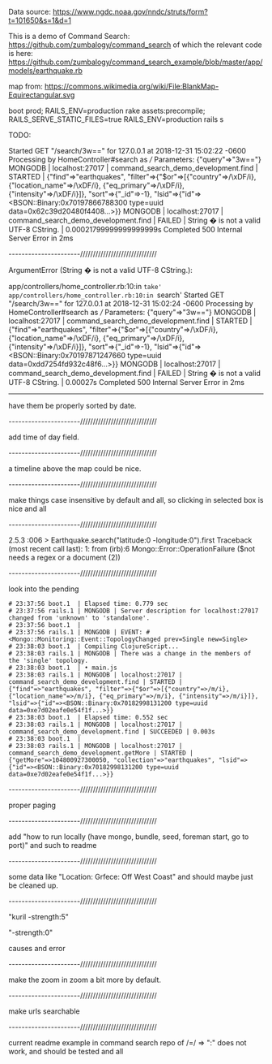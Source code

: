 Data source: https://www.ngdc.noaa.gov/nndc/struts/form?t=101650&s=1&d=1

This is a demo of Command Search: https://github.com/zumbalogy/command_search
of which the relevant code is here: https://github.com/zumbalogy/command_search_example/blob/master/app/models/earthquake.rb

map from: https://commons.wikimedia.org/wiki/File:BlankMap-Equirectangular.svg

boot prod; RAILS_ENV=production rake assets:precompile; RAILS_SERVE_STATIC_FILES=true RAILS_ENV=production rails s


TODO:

Started GET "/search/3w==" for 127.0.0.1 at 2018-12-31 15:02:22 -0600
Processing by HomeController#search as */*
  Parameters: {"query"=>"3w=="}
MONGODB | localhost:27017 | command_search_demo_development.find | STARTED | {"find"=>"earthquakes", "filter"=>{"$or"=>[{"country"=>/\xDF/i}, {"location_name"=>/\xDF/i}, {"eq_primary"=>/\xDF/i}, {"intensity"=>/\xDF/i}]}, "sort"=>{"_id"=>-1}, "lsid"=>{"id"=><BSON::Binary:0x70197866788300 type=uuid data=0x62c39d20480f4408...>}}
MONGODB | localhost:27017 | command_search_demo_development.find | FAILED | String � is not a valid UTF-8 CString. | 0.00021799999999999999s
Completed 500 Internal Server Error in 2ms

----------------------//////////////////////////////

ArgumentError (String � is not a valid UTF-8 CString.):

app/controllers/home_controller.rb:10:in `take'
app/controllers/home_controller.rb:10:in `search'
Started GET "/search/3w==" for 127.0.0.1 at 2018-12-31 15:02:24 -0600
Processing by HomeController#search as */*
  Parameters: {"query"=>"3w=="}
MONGODB | localhost:27017 | command_search_demo_development.find | STARTED | {"find"=>"earthquakes", "filter"=>{"$or"=>[{"country"=>/\xDF/i}, {"location_name"=>/\xDF/i}, {"eq_primary"=>/\xDF/i}, {"intensity"=>/\xDF/i}]}, "sort"=>{"_id"=>-1}, "lsid"=>{"id"=><BSON::Binary:0x70197871247660 type=uuid data=0xdd7254fd932c48f6...>}}
MONGODB | localhost:27017 | command_search_demo_development.find | FAILED | String � is not a valid UTF-8 CString. | 0.00027s
Completed 500 Internal Server Error in 2ms

------------------------

have them be properly sorted by date.

----------------------//////////////////////////////

add time of day field.

----------------------//////////////////////////////

a timeline above the map could be nice.

----------------------//////////////////////////////

make things case insensitive by default and all, so clicking in selected box is nice and all

----------------------//////////////////////////////

2.5.3 :006 > Earthquake.search("latitude:0 -longitude:0").first
Traceback (most recent call last):
        1: from (irb):6
Mongo::Error::OperationFailure ($not needs a regex or a document (2))

----------------------//////////////////////////////

look into the pending
```
# 23:37:56 boot.1  | Elapsed time: 0.779 sec
# 23:37:56 rails.1 | MONGODB | Server description for localhost:27017 changed from 'unknown' to 'standalone'.
# 23:37:56 boot.1  |
# 23:37:56 rails.1 | MONGODB | EVENT: #<Mongo::Monitoring::Event::TopologyChanged prev=Single new=Single>
# 23:38:03 boot.1  | Compiling ClojureScript...
# 23:38:03 rails.1 | MONGODB | There was a change in the members of the 'single' topology.
# 23:38:03 boot.1  | • main.js
# 23:38:03 rails.1 | MONGODB | localhost:27017 | command_search_demo_development.find | STARTED | {"find"=>"earthquakes", "filter"=>{"$or"=>[{"country"=>/m/i}, {"location_name"=>/m/i}, {"eq_primary"=>/m/i}, {"intensity"=>/m/i}]}, "lsid"=>{"id"=><BSON::Binary:0x70182998131200 type=uuid data=0xe7d02eafe0e54f1f...>}}
# 23:38:03 boot.1  | Elapsed time: 0.552 sec
# 23:38:03 rails.1 | MONGODB | localhost:27017 | command_search_demo_development.find | SUCCEEDED | 0.003s
# 23:38:03 boot.1  |
# 23:38:03 rails.1 | MONGODB | localhost:27017 | command_search_demo_development.getMore | STARTED | {"getMore"=>104800927300050, "collection"=>"earthquakes", "lsid"=>{"id"=><BSON::Binary:0x70182998131200 type=uuid data=0xe7d02eafe0e54f1f...>}}
```

----------------------//////////////////////////////

proper paging

----------------------//////////////////////////////

add "how to run locally (have mongo, bundle, seed, foreman start, go to port)" and such to readme

----------------------//////////////////////////////

some data like "Location: Grfece: Off West Coast" and should maybe just be cleaned up.

----------------------//////////////////////////////

"kuril -strength:5"

"-strength:0"

causes and error

----------------------//////////////////////////////

make the zoom in zoom a bit more by default.

----------------------//////////////////////////////

make urls searchable

----------------------//////////////////////////////


current readme example in command search repo of /=/ => ":" does not work, and should be tested and all
